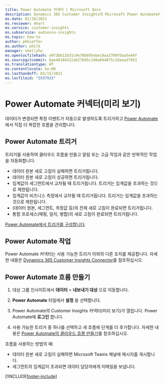 ```yaml
---
title: Power Automate 커넥터 | Microsoft Docs
description: Dynamics 365 Customer Insights의 Microsoft Power Automate에서 흐름을 만듭니다.
ms.date: 01/20/2021
ms.reviewer: mhart
ms.service: customer-insights
ms.subservice: audience-insights
ms.topic: how-to
author: phkieffer
ms.author: philk
manager: shellyha
ms.openlocfilehash: e973bb11b31c9e70b695ebec8aa2700fdaa5e44f
ms.sourcegitcommit: bae40184312ab27b95c140a044875c2daea37951
ms.translationtype: HT
ms.contentlocale: ko-KR
ms.lasthandoff: 03/15/2021
ms.locfileid: "5597933"
---
```

# <a name="power-automate-connector-preview"></a>Power Automate 커넥터(미리 보기)

데이터가 변경되면 특정 이벤트가 자동으로 발생하도록 트리거하고 [Power Automate](https://flow.microsoft.com/)에서 직접 더 복잡한 흐름을 관리합니다.

## <a name="power-automate-triggers"></a>Power Automate 트리거

트리거를 사용하여 클라우드 흐름을 만들고 알림 또는 고급 작업과 같은 반복적인 작업을 자동화합니다. 

- 데이터 원본 새로 고침이 실패하면 트리거됩니다. 
- 데이터 원본 새로 고침이 성공하면 트리거됩니다.
- 임계값이 세그먼트에서 교차될 때 트리거됩니다. 트리거는 임계값을 초과하는 것으로 제한됩니다.
- 임계값이 비즈니스 측정에서 교차될 때 트리거됩니다. 트리거는 임계값을 초과하는 것으로 제한됩니다.
- (데이터 원본, 세그먼트, 측정값 등)의 전체 새로 고침이 완료되면 트리거됩니다.
- 통합 프로세스(매핑, 일치, 병합)의 새로 고침이 완료되면 트리거됩니다.

[Power Automate에서 트리거를 구성합니다](https://flow.microsoft.com/connectors/shared_customerinsights/dynamics-365-customer-insights-connector/).

## <a name="power-automate-actions"></a>Power Automate 작업
Power Automate 커넥터는 사용 가능한 트리거 이외의 다른 조치를 제공합니다. 자세한 내용은 [Dynamics 365 Customer Insights Connector](/connectors/customerinsights/)를 참조하십시오.

## <a name="create-a-power-automate-flow"></a>Power Automate 흐름 만들기

1. 대상 그룹 인사이트에서 **데이터** > **내보내기 대상** 으로 이동합니다.

1. **Power Automate** 타일에서 **설정** 을 선택합니다.

1. Power Automate의 Customer Insights 커넥터(미리 보기)가 열립니다. Power Automate에 **로그인** 합니다.

1. 사용 가능한 트리거 중 하나를 선택하고 새 흐름에 단계를 더 추가합니다. 자세한 내용은 [Power Automate의 클라우드 흐름 만들기](/power-automate/get-started-logic-flow)를 참조하십시오.

흐름을 사용하는 방법의 예: 
- 데이터 원본 새로 고침이 실패하면 Microsoft Teams 채널에 메시지를 게시합니다. 
- 세그먼트의 임계값이 초과되면 데이터 담당자에게 이메일을 보냅니다.



[!INCLUDE[footer-include](../includes/footer-banner.md)]